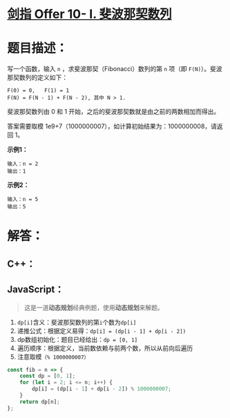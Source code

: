 # [剑指 Offer 10- I. 斐波那契数列](https://leetcode-cn.com/problems/fei-bo-na-qi-shu-lie-lcof/)

# 题目描述：

写一个函数，输入 `n` ，求斐波那契（Fibonacci）数列的第 `n` 项（即 `F(N)`）。斐波那契数列的定义如下：

```
F(0) = 0,   F(1) = 1
F(N) = F(N - 1) + F(N - 2), 其中 N > 1.
```

斐波那契数列由 0 和 1 开始，之后的斐波那契数就是由之前的两数相加而得出。

答案需要取模 1e9+7（1000000007），如计算初始结果为：1000000008，请返回 1。

**示例1：**

```
输入：n = 2
输出：1
```

**示例2：**

```
输入：n = 5
输出：5
```

# 解答：

## C++：



## JavaScript：

> 这是一道**动态规划**经典例题，使用**动态规划**来解题。

1. `dp[i]`含义：斐波那契数列的第`i`个数为`dp[i]`
2. 递推公式：根据定义易得：`dp[i] = (dp[i - 1] + dp[i - 2])`
3. dp数组初始化：题目已经给出：`dp = [0, 1]`
4. 遍历顺序：根据定义，当前数依赖与前两个数，所以从前向后遍历
5. 注意取模`（% 1000000007）`

```javascript
const fib = n => {
    const dp = [0, 1];
    for (let i = 2; i <= n; i++) {
        dp[i] = (dp[i - 1] + dp[i - 2]) % 1000000007;
    }
    return dp[n];
};
```


